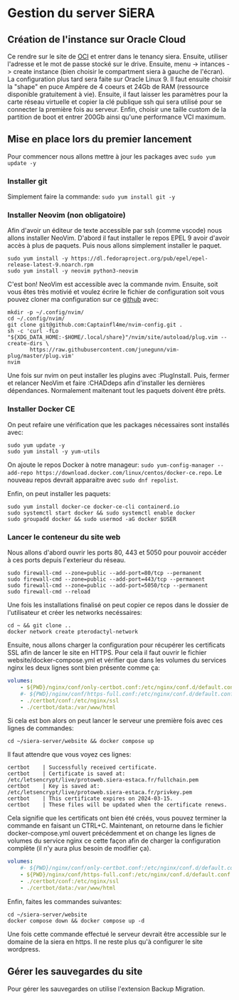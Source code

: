 # Gestion du server SiERA

## Création de l'instance sur Oracle Cloud

Ce rendre sur le site de [OCI](https://www.oracle.com/cloud/sign-in.html) et entrer dans le tenancy siera. Ensuite, utiliser l'adresse et le mot de passe stocké sur le drive. Ensuite, menu -> intances -> create instance (bien choisir le compartment siera à gauche de l'écran). La configuration plus tard sera faite sur Oracle Linux 9. Il faut ensuite choisir la "shape" en puce Ampère de 4 coeurs et 24Gb de RAM (ressource disponible gratuitement à vie). Ensuite, il faut laisser les paramètres pour la carte réseau virtuelle et copier la clé publique ssh qui sera utilisé pour se connecter la première fois au serveur. Enfin, choisir une taille custom de la partition de boot et entrer 200Gb ainsi qu'une performance VCI maximum.

## Mise en place lors du premier lancement

Pour commencer nous allons mettre à jour les packages avec ```sudo yum update -y```

### Installer git

Simplement faire la commande: ```sudo yum install git -y```

### Installer Neovim (non obligatoire)

Afin d'avoir un éditeur de texte accessible par ssh (comme vscode) nous allons installer NeoVim. D'abord il faut installer le repos EPEL 9 avoir d'avoir accès à plus de paquets. Puis nous allons simplement installer le paquet.

```
sudo yum install -y https://dl.fedoraproject.org/pub/epel/epel-release-latest-9.noarch.rpm
sudo yum install -y neovim python3-neovim
```

C'est bon! NeoVim est accessible avec la commande nvim. Ensuite, soit vous êtes très motivié et voulez écrire le fichier de configuration soit vous pouvez cloner ma configuration sur ce [github]() avec:

```
mkdir -p ~/.config/nvim/
cd ~/.config/nvim/
git clone git@github.com:Captainfl4me/nvim-config.git .
sh -c 'curl -fLo "${XDG_DATA_HOME:-$HOME/.local/share}"/nvim/site/autoload/plug.vim --create-dirs \
       https://raw.githubusercontent.com/junegunn/vim-plug/master/plug.vim'
nvim
```
Une fois sur nvim on peut installer les plugins avec :PlugInstall. Puis, fermer et relancer NeoVim et faire :CHADdeps afin d'installer les dernières dépendances. Normalement maitenant tout les paquets doivent être prêts.

### Installer Docker CE

On peut refaire une vérification que les packages nécessaires sont installés avec:

```
sudo yum update -y
sudo yum install -y yum-utils
```

On ajoute le repos Docker à notre manageur: ```sudo yum-config-manager --add-repo https://download.docker.com/linux/centos/docker-ce.repo```. Le nouveau repos devrait apparaitre avec ```sudo dnf repolist```.

Enfin, on peut installer les paquets:

```
sudo yum install docker-ce docker-ce-cli containerd.io
sudo systemctl start docker && sudo systemctl enable docker
sudo groupadd docker && sudo usermod -aG docker $USER
```

### Lancer le conteneur du site web

Nous allons d'abord ouvrir les ports 80, 443 et 5050 pour pouvoir accéder à ces ports depuis l'exterieur du réseau.

```
sudo firewall-cmd --zone=public --add-port=80/tcp --permanent
sudo firewall-cmd --zone=public --add-port=443/tcp --permanent
sudo firewall-cmd --zone=public --add-port=5050/tcp --permanent
sudo firewall-cmd --reload
```

Une fois les installations finalisé on peut copier ce repos dans le dossier de l'utilisateur et créer les networks necéssaires:

```
cd ~ && git clone ..
docker network create pterodactyl-network
```

Ensuite, nous allons charger la configuration pour récupérer les certificats SSL afin de lancer le site en HTTPS. Pour cela il faut ouvrir le fichier website/docker-compose.yml et vérifier que dans les volumes du services nginx les deux lignes sont bien présente comme ça: 

```yml
volumes:
    - ${PWD}/nginx/conf/only-certbot.conf:/etc/nginx/conf.d/default.conf
    #- ${PWD}/nginx/conf/https-full.conf:/etc/nginx/conf.d/default.conf
    - ./certbot/conf:/etc/nginx/ssl
    - ./certbot/data:/var/www/html
```

Si cela est bon alors on peut lancer le serveur une première fois avec ces lignes de commandes:

```
cd ~/siera-server/website && docker compose up
```

Il faut attendre que vous voyez ces lignes:

```
certbot    | Successfully received certificate.
certbot    | Certificate is saved at: /etc/letsencrypt/live/protoweb.siera-estaca.fr/fullchain.pem
certbot    | Key is saved at:         /etc/letsencrypt/live/protoweb.siera-estaca.fr/privkey.pem
certbot    | This certificate expires on 2024-03-15.
certbot    | These files will be updated when the certificate renews.
```

Cela signifie que les certificats ont bien été créés, vous pouvez terminer la commande en faisant un CTRL+C. Maintenant, on retourne dans le fichier docker-compose.yml ouvert précédemment et on change les lignes de volumes du service nginx ce cette façon afin de charger la configuration complète (il n'y aura plus besoin de modifier ça).


```yml
volumes:
	#- ${PWD}/nginx/conf/only-certbot.conf:/etc/nginx/conf.d/default.conf
	- ${PWD}/nginx/conf/https-full.conf:/etc/nginx/conf.d/default.conf
	- ./certbot/conf:/etc/nginx/ssl
	- ./certbot/data:/var/www/html
```

Enfin, faites les commandes suivantes:

```
cd ~/siera-server/website
docker compose down && docker compose up -d
```

Une fois cette commande effectué le serveur devrait être accessible sur le domaine de la siera en https. Il ne reste plus qu'à configurer le site wordpress.

## Gérer les sauvegardes du site

Pour gérer les sauvegardes on utilise l'extension Backup Migration.
